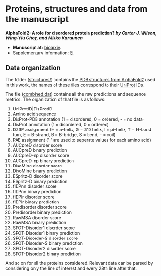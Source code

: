 # Proteins, structures and data from the manuscript

**AlphaFold2:  A role for disordered protein prediction?
*by Carter J. Wilson, Wing-Yiu Choy, and Mikko Karttunen***

- **Manuscript at:** [bioarxiv](). 
- Supplementary information: [SI]()

## Data organization ##
The folder ([structures/](./structures)) contains the [PDB structures from AlphaFold2](https://alphafold.ebi.ac.uk/) used in this work, the names of these files correspond to their [UniProt](https://www.uniprot.org/) IDs. 

The file ([combined.dat](./combined.dat)) contains all the raw predictions and sequence metrics. The organization of that file is as follows:

1. UniProtID\|DisProtID
2. Amino acid sequence
3. DisProt-PDB annotation (1 = disordered, 0 = ordered, - = no data)
4. DisProt annotation (1 = disordered, 0 = ordered)
6. DSSP assignment (H = a-helix, G = 310 helix, I = pi-helix, T = H-bond turn, E = B-strand, B = B-bridge, S = bend, - = coil)
7. PAE assignment ('|' are used to seperate values for each amino acid)
8. AUCpreD disorder score
9. AUCpreD binary prediction
10. AUCpreD-np disorder score
11. AUCpreD-np binary prediction
12. DisoMine disorder score
13. DisoMine binary prediction
14. ESpritz-D disorder score
15. ESpritz-D binary prediction
16. fIDPnn disorder score
17. fIDPnn binary prediction
18. fIDPlr disorder score
19. fIDPlr binary prediction
20. Predisorder disorder score
21. Predisorder binary prediction
22. RawMSA disorder score
23. RawMSA binary prediction
24. SPOT-Disorder1 disorder score
25. SPOT-Disorder1 binary prediction
26. SPOT-Disorder-S disorder score
27. SPOT-Disorder-S binary prediction
28. SPOT-Disorder2 disorder score
29. SPOT-Disorder2 binary prediction

And so on for all the proteins considered. Relevant data can be parsed by considering only the line of interest and every 28th line after that.
